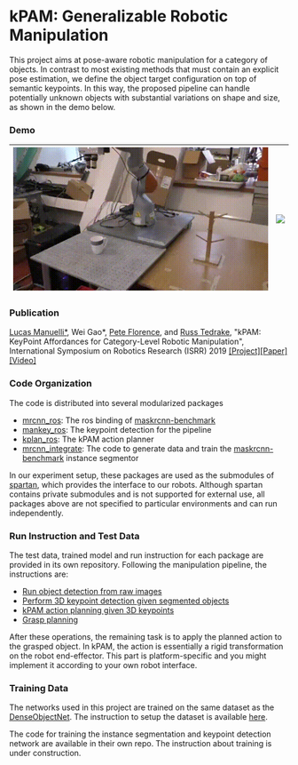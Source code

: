 # kPAM: Generalizable Robotic Manipulation

This project aims at pose-aware robotic manipulation for a category of objects. In contrast to most existing methods that must contain an explicit pose estimation, we define the object target configuration on top of semantic keypoints. In this way, the proposed pipeline can handle potentially unknown objects with substantial variations on shape and size, as shown in the demo below.

### Demo

![](./media/mug.gif)  |  ![](./media/shoe.gif)
:-------------------------:|:-------------------------:


### Publication

[Lucas Manuelli*](http://lucasmanuelli.com/), Wei Gao*, [Pete Florence](http://www.peteflorence.com/), and [Russ Tedrake](https://groups.csail.mit.edu/locomotion/russt.html), "kPAM: KeyPoint Affordances for Category-Level Robotic Manipulation", International Symposium on Robotics Research (ISRR) 2019  [[Project]](<https://sites.google.com/view/kpam>)[[Paper]](https://arxiv.org/abs/1903.06684)[[Video]](https://www.youtube.com/watch?v=fm5RZ-ht1y0)

### Code Organization

The code is distributed into several modularized packages

- [mrcnn_ros](https://github.com/weigao95/mrcnn_ros): The ros binding of [maskrcnn-benchmark](https://github.com/facebookresearch/maskrcnn-benchmark)
- [mankey_ros](https://github.com/weigao95/mankey-ros): The keypoint detection for the pipeline
- [kplan_ros](https://github.com/weigao95/kplan-ros): The kPAM action planner
- [mrcnn_integrate](https://github.com/weigao95/mrcnn_integrate): The code to generate data and train the [maskrcnn-benchmark](<https://github.com/facebookresearch/maskrcnn-benchmark>) instance segmentor

In our experiment setup, these packages are used as the submodules of [spartan](https://github.com/RobotLocomotion/spartan), which provides the interface to our robots. Although spartan contains private submodules and is not supported for external use, all packages above are not specified to particular environments and can run independently. 

### Run Instruction and Test Data

The test data, trained model and run instruction for each package are provided in its own repository. Following the manipulation pipeline, the instructions are:

- [Run object detection from raw images](https://github.com/weigao95/mrcnn_ros)
- [Perform 3D keypoint detection given segmented objects](https://github.com/weigao95/mankey-ros)
- [kPAM action planning given 3D keypoints](https://github.com/weigao95/kplan-ros)
- [Grasp planning](https://github.com/weigao95/kplan-ros)

After these operations, the remaining task is to apply the planned action to the grasped object. In kPAM, the action is essentially a rigid transformation on the robot end-effector. This part is platform-specific and you might implement it according to your own robot interface.

### Training Data

The networks used in this project are trained on the same dataset as the [DenseObjectNet](https://arxiv.org/abs/1806.08756). The instruction to setup the dataset is available [here](https://github.com/RobotLocomotion/pytorch-dense-correspondence/blob/master/doc/data_organization.md).

The code for training the instance segmentation and keypoint detection network are available in their own repo. The instruction about training is under construction.
